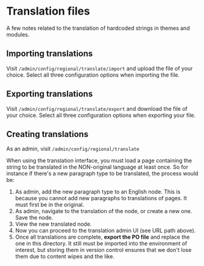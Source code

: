 # Translation files

A few notes related to the translation of hardcoded strings in themes and modules.

## Importing translations

Visit `/admin/config/regional/translate/import` and upload the file of your choice. Select all three configuration options when importing the file.

## Exporting translations

Visit `/admin/config/regional/translate/export` and download the file of your choice. Select all three configuration options when exporting your file.

## Creating translations

As an admin, visit `/admin/config/regional/translate`

When using the translation interface, you must load a page containing the string to be translated in the NON-original language at least once. So for instance if there's a new paragraph type to be translated, the process would be:

1. As admin, add the new paragraph type to an English node. This is because you cannot add new paragraphs to translations of pages. It must first be in the original.
2. As admin, navigate to the translation of the node, or create a new one. Save the node.
3. View the new translated node.
4. Now you can proceed to the translation admin UI (see URL path above).
5. Once all translations are complete, **export the PO file** and replace the one in this directory. It still must be imported into the environment of interest, but storing them in version control ensures that we don't lose them due to content wipes and the like.
